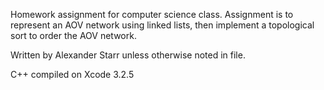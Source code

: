 Homework assignment for computer science class.
Assignment is to represent an AOV network using linked lists, then implement a topological sort to order the AOV network.

Written by Alexander Starr unless otherwise noted in file.

C++ compiled on Xcode 3.2.5
